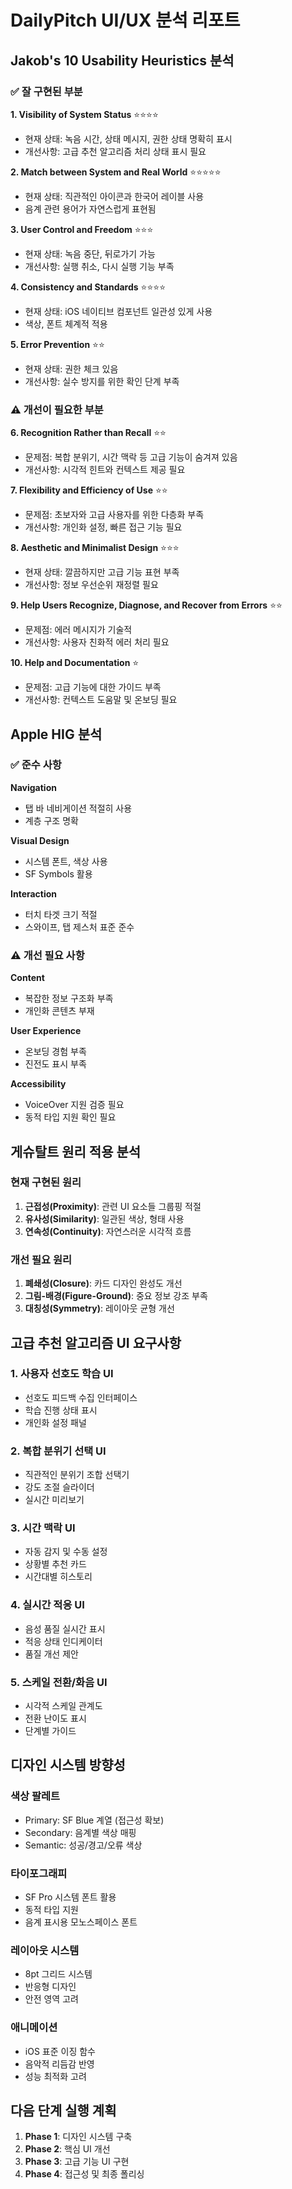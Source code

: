 # DailyPitch UI/UX 분석 리포트

## Jakob's 10 Usability Heuristics 분석

### ✅ 잘 구현된 부분

**1. Visibility of System Status** ⭐⭐⭐⭐
- 현재 상태: 녹음 시간, 상태 메시지, 권한 상태 명확히 표시
- 개선사항: 고급 추천 알고리즘 처리 상태 표시 필요

**2. Match between System and Real World** ⭐⭐⭐⭐⭐
- 현재 상태: 직관적인 아이콘과 한국어 레이블 사용
- 음계 관련 용어가 자연스럽게 표현됨

**3. User Control and Freedom** ⭐⭐⭐
- 현재 상태: 녹음 중단, 뒤로가기 가능
- 개선사항: 실행 취소, 다시 실행 기능 부족

**4. Consistency and Standards** ⭐⭐⭐⭐
- 현재 상태: iOS 네이티브 컴포넌트 일관성 있게 사용
- 색상, 폰트 체계적 적용

**5. Error Prevention** ⭐⭐
- 현재 상태: 권한 체크 있음
- 개선사항: 실수 방지를 위한 확인 단계 부족

### ⚠️ 개선이 필요한 부분

**6. Recognition Rather than Recall** ⭐⭐
- 문제점: 복합 분위기, 시간 맥락 등 고급 기능이 숨겨져 있음
- 개선사항: 시각적 힌트와 컨텍스트 제공 필요

**7. Flexibility and Efficiency of Use** ⭐⭐
- 문제점: 초보자와 고급 사용자를 위한 다층화 부족
- 개선사항: 개인화 설정, 빠른 접근 기능 필요

**8. Aesthetic and Minimalist Design** ⭐⭐⭐
- 현재 상태: 깔끔하지만 고급 기능 표현 부족
- 개선사항: 정보 우선순위 재정렬 필요

**9. Help Users Recognize, Diagnose, and Recover from Errors** ⭐⭐
- 문제점: 에러 메시지가 기술적
- 개선사항: 사용자 친화적 에러 처리 필요

**10. Help and Documentation** ⭐
- 문제점: 고급 기능에 대한 가이드 부족
- 개선사항: 컨텍스트 도움말 및 온보딩 필요

## Apple HIG 분석

### ✅ 준수 사항

**Navigation**
- 탭 바 네비게이션 적절히 사용
- 계층 구조 명확

**Visual Design**
- 시스템 폰트, 색상 사용
- SF Symbols 활용

**Interaction**
- 터치 타겟 크기 적절
- 스와이프, 탭 제스처 표준 준수

### ⚠️ 개선 필요 사항

**Content**
- 복잡한 정보 구조화 부족
- 개인화 콘텐츠 부재

**User Experience**
- 온보딩 경험 부족
- 진전도 표시 부족

**Accessibility**
- VoiceOver 지원 검증 필요
- 동적 타입 지원 확인 필요

## 게슈탈트 원리 적용 분석

### 현재 구현된 원리

1. **근접성(Proximity)**: 관련 UI 요소들 그룹핑 적절
2. **유사성(Similarity)**: 일관된 색상, 형태 사용
3. **연속성(Continuity)**: 자연스러운 시각적 흐름

### 개선 필요 원리

1. **폐쇄성(Closure)**: 카드 디자인 완성도 개선
2. **그림-배경(Figure-Ground)**: 중요 정보 강조 부족
3. **대칭성(Symmetry)**: 레이아웃 균형 개선

## 고급 추천 알고리즘 UI 요구사항

### 1. 사용자 선호도 학습 UI
- 선호도 피드백 수집 인터페이스
- 학습 진행 상태 표시
- 개인화 설정 패널

### 2. 복합 분위기 선택 UI
- 직관적인 분위기 조합 선택기
- 강도 조절 슬라이더
- 실시간 미리보기

### 3. 시간 맥락 UI
- 자동 감지 및 수동 설정
- 상황별 추천 카드
- 시간대별 히스토리

### 4. 실시간 적응 UI
- 음성 품질 실시간 표시
- 적응 상태 인디케이터
- 품질 개선 제안

### 5. 스케일 전환/화음 UI
- 시각적 스케일 관계도
- 전환 난이도 표시
- 단계별 가이드

## 디자인 시스템 방향성

### 색상 팔레트
- Primary: SF Blue 계열 (접근성 확보)
- Secondary: 음계별 색상 매핑
- Semantic: 성공/경고/오류 색상

### 타이포그래피
- SF Pro 시스템 폰트 활용
- 동적 타입 지원
- 음계 표시용 모노스페이스 폰트

### 레이아웃 시스템
- 8pt 그리드 시스템
- 반응형 디자인
- 안전 영역 고려

### 애니메이션
- iOS 표준 이징 함수
- 음악적 리듬감 반영
- 성능 최적화 고려

## 다음 단계 실행 계획

1. **Phase 1**: 디자인 시스템 구축
2. **Phase 2**: 핵심 UI 개선
3. **Phase 3**: 고급 기능 UI 구현
4. **Phase 4**: 접근성 및 최종 폴리싱 